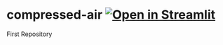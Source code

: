 # compressed-air [![Open in Streamlit](https://static.streamlit.io/badges/streamlit_badge_black_white.svg)](https://share.streamlit.io/tanveerntu/compressed-air/main/compressed_air.py)
First Repository
